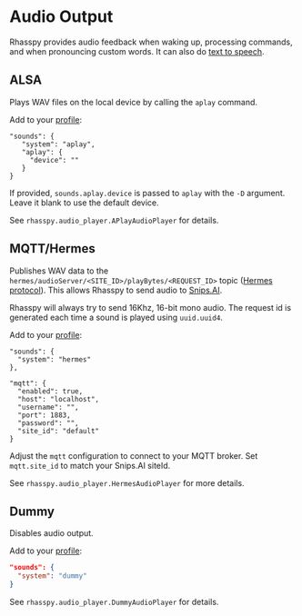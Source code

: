 # Audio Output

Rhasspy provides audio feedback when waking up, processing commands, and when pronouncing custom words.
It can also do [text to speech](text-to-speech.md).

## ALSA

Plays WAV files on the local device by calling the `aplay` command.

Add to your [profile](profiles.md):

    "sounds": {
       "system": "aplay",
       "aplay": {
         "device": ""
       }
    }
    
If provided, `sounds.aplay.device` is passed to `aplay` with the `-D` argument.
Leave it blank to use the default device.

See `rhasspy.audio_player.APlayAudioPlayer` for details.


## MQTT/Hermes

Publishes WAV data to the `hermes/audioServer/<SITE_ID>/playBytes/<REQUEST_ID>` topic ([Hermes protocol](https://docs.snips.ai/ressources/hermes-protocol)).
This allows Rhasspy to send audio to [Snips.AI](https://snips.ai/).

Rhasspy will always try to send 16Khz, 16-bit mono audio.
The request id is generated each time a sound is played using `uuid.uuid4`.

Add to your [profile](profiles.md):

    "sounds": {
      "system": "hermes"
    },
    
    "mqtt": {
      "enabled": true,
      "host": "localhost",
      "username": "",
      "port": 1883,
      "password": "",
      "site_id": "default"
    }

Adjust the `mqtt` configuration to connect to your MQTT broker.
Set `mqtt.site_id` to match your Snips.AI siteId.

See `rhasspy.audio_player.HermesAudioPlayer` for more details.

## Dummy

Disables audio output.

Add to your [profile](profiles.md):

```json
"sounds": {
  "system": "dummy"
}
```

See `rhasspy.audio_player.DummyAudioPlayer` for details.
